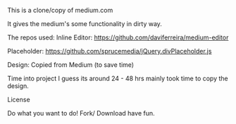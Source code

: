 This is a clone/copy of medium.com

It gives the medium's some functionality in dirty way.

The repos used:
Inline Editor: https://github.com/daviferreira/medium-editor

Placeholder: https://github.com/sprucemedia/jQuery.divPlaceholder.js

Design: Copied from Medium (to save time)


Time into project I guess its around 24 - 48 hrs mainly took time to copy the design.


License

Do what you want to do!
Fork/ Download have fun.